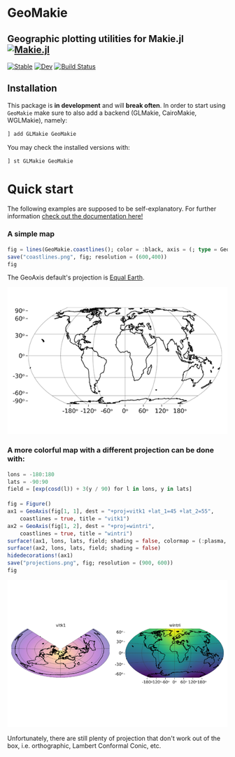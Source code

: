 # GeoMakie
## Geographic plotting utilities for Makie.jl <a href = "https://www.github.com/JuliaPlots/Makie.jl"><img src="https://raw.githubusercontent.com/JuliaPlots/Makie.jl/master/assets/logo.png" alt="Makie.jl" height="30" align = "top"></a>

[![Stable](https://img.shields.io/badge/docs-stable-blue.svg)](https://JuliaPlots.github.io/GeoMakie.jl/stable)
[![Dev](https://img.shields.io/badge/docs-dev-blue.svg)](https://JuliaPlots.github.io/GeoMakie.jl/dev)
[![Build Status](https://gitlab.com/JuliaGPU/GeoMakie-jl/badges/master/pipeline.svg)](https://gitlab.com/JuliaGPU/GeoMakie-jl/pipelines)

## Installation

This package is **in development** and will **break often**. In order to start using `GeoMakie` make sure to also add a backend (GLMakie, CairoMakie, WGLMakie), namely:

```julia
] add GLMakie GeoMakie
```

You may check the installed versions with:

```julia
] st GLMakie GeoMakie
```

# Quick start

The following examples are supposed to be self-explanatory. For further information [check out the documentation here!](https://juliaplots.org/GeoMakie.jl/stable/)

### A simple map

```julia
fig = lines(GeoMakie.coastlines(); color = :black, axis = (; type = GeoAxis))
save("coastlines.png", fig; resolution = (600,400))
fig
```

The GeoAxis default's projection is [Equal Earth](https://proj.org/operations/projections/eqearth.html).

<img src="./assets/coastlines.png">

### A more colorful map with a different projection can be done with:

```julia
lons = -180:180
lats = -90:90
field = [exp(cosd(l)) + 3(y / 90) for l in lons, y in lats]

fig = Figure()
ax1 = GeoAxis(fig[1, 1], dest = "+proj=vitk1 +lat_1=45 +lat_2=55",
    coastlines = true, title = "vitk1")
ax2 = GeoAxis(fig[1, 2], dest = "+proj=wintri",
    coastlines = true, title = "wintri")
surface!(ax1, lons, lats, field; shading = false, colormap = (:plasma, 0.45))
surface!(ax2, lons, lats, field; shading = false)
hidedecorations!(ax1)
save("projections.png", fig; resolution = (900, 600))
fig
```

<img src="./assets/projections.png">

Unfortunately, there are still plenty of projection that don't work out of the box, i.e. orthographic, Lambert Conformal Conic, etc.
